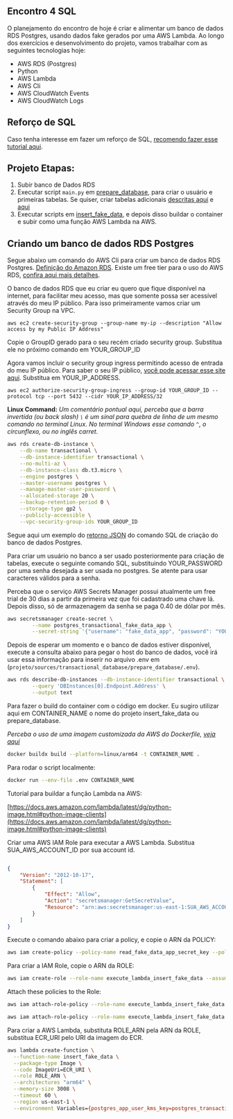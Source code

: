 ## Encontro 4 SQL

O planejamento do encontro de hoje é criar e alimentar um banco de dados RDS Postgres, usando dados fake gerados por uma AWS Lambda. Ao longo dos exercícios e desenvolvimento do projeto, vamos trabalhar com as seguintes tecnologias hoje:

- AWS RDS (Postgres)
- Python
- AWS Lambda
- AWS Cli
- AWS CloudWatch Events
- AWS CloudWatch Logs


## Reforço de SQL

Caso tenha interesse em fazer um reforço de SQL, [recomendo fazer esse tutorial aqui](https://www.w3schools.com/sql/default.asp).

## Projeto Etapas:

1. Subir banco de Dados RDS
2. Executar script `main.py` em [prepare_database](../../projeto/sources/transactional_database/prepare_database), para criar o usuário e primeiras tabelas. Se quiser, criar tabelas adicionais [descritas aqui](../../projeto/sources/transactional_database/database_structure.dbml) e [aqui](../../projeto/sources/transactional_database/database_structure.png)
3. Executar scripts em [insert_fake_data](../../projeto/sources/transactional_database/insert_fake_data), e depois disso buildar o container e subir como uma função AWS Lambda na AWS.

## Criando um banco de dados RDS Postgres

Segue abaixo um comando do AWS Cli para criar um banco de dados RDS Postgres. [Definição do Amazon RDS](https://docs.aws.amazon.com/AmazonRDS/latest/UserGuide/Welcome.html). Existe um free tier para o uso do AWS RDS, [confira aqui mais detalhes](https://aws.amazon.com/rds/free/).

O banco de dados RDS que eu criar eu quero que fique disponível na internet, para facilitar meu acesso, mas que somente possa ser acessível através do meu IP público. Para isso primeiramente vamos criar um Security Group na VPC.

`aws ec2 create-security-group --group-name my-ip --description "Allow access by my Public IP Address"`

Copie o GroupID gerado para o seu recém criado security group. Substitua ele no próximo comando em YOUR_GROUP_ID

Agora vamos incluir o security group ingress permitindo acesso de entrada do meu IP público. Para saber o seu IP público, [você pode acessar esse site aqui](https://meuip.com.br/). Substitua em YOUR_IP_ADDRESS.

`aws ec2 authorize-security-group-ingress --group-id YOUR_GROUP_ID --protocol tcp --port 5432 --cidr YOUR_IP_ADDRESS/32`

**Linux Command:**
_Um comentário pontual aqui, perceba que a barra invertida (ou back slash) `\` é um sinal para quebra de linha de um mesmo comando no terminal Linux._
_No terminal Windows esse comando `^`, o circunflexo, ou no inglês carret._

```bash
aws rds create-db-instance \
    --db-name transactional \
    --db-instance-identifier transactional \
    --no-multi-az \
    --db-instance-class db.t3.micro \
    --engine postgres \
    --master-username postgres \
    --manage-master-user-password \
    --allocated-storage 20 \
    --backup-retention-period 0 \
    --storage-type gp2 \
    --publicly-accessible \
    --vpc-security-group-ids YOUR_GROUP_ID
```

Segue aqui um exemplo do [retorno JSON](./create_rds.json) do comando SQL de criação do banco de dados Postgres.

Para criar um usuário no banco a ser usado posteriormente para criação de tabelas, execute o seguinte comando SQL,
 substituindo YOUR_PASSWORD por uma senha desejada a ser usada no postgres. Se atente para usar caracteres válidos
 para a senha.

Perceba que o serviço AWS Secrets Manager possui atualmente um free trial de 30 dias a partir da primeira vez que foi
 cadastrado uma chave lá. Depois disso, só de armazenagem da senha se paga 0.40 de dólar por mês.

```bash
aws secretsmanager create-secret \
        --name postgres_transactional_fake_data_app \
        --secret-string '{"username": "fake_data_app", "password": "YOUR_PASSWORD"}'
```

Depois de esperar um momento e o banco de dados estiver disponível, execute a consulta abaixo para pegar o host
 do banco de dados, você irá usar essa informação para inserir no arquivo .env em (`projeto/sources/transactional_database/prepare_database/.env`).

```bash
aws rds describe-db-instances --db-instance-identifier transactional \
        --query 'DBInstances[0].Endpoint.Address' \
        --output text
```

Para fazer o build do container com o código em docker. Eu sugiro utilizar aqui em CONTAINER_NAME
o nome do projeto insert_fake_data ou prepare_database.

_Perceba o uso de uma imagem customizada da AWS do Dockerfile, [veja aqui](https://gallery.ecr.aws/lambda/python/)_

```bash
docker buildx build --platform=linux/arm64 -t CONTAINER_NAME .
```

Para rodar o script localmente:

```bash
docker run --env-file .env CONTAINER_NAME
```

Tutorial para buildar a função Lambda na AWS:

[https://docs.aws.amazon.com/lambda/latest/dg/python-image.html#python-image-clients](https://docs.aws.amazon.com/lambda/latest/dg/python-image.html#python-image-clients)


Criar uma AWS IAM Role para executar a AWS Lambda. Substitua SUA_AWS_ACCOUNT_ID por sua account id.

```json

{
    "Version": "2012-10-17",
    "Statement": [
        {
            "Effect": "Allow",
            "Action": "secretsmanager:GetSecretValue",
            "Resource": "arn:aws:secretsmanager:us-east-1:SUA_AWS_ACCOUNT_ID:secret:postgres_transactional_fake_data_app*"
        }
    ]
}

```


Execute o comando abaixo para criar a policy, e copie o ARN da POLICY:
```bash
aws iam create-policy --policy-name read_fake_data_app_secret_key --policy-document file://secrets-manager-policy.json
```

Para criar a IAM Role, copie o ARN da ROLE:

```bash
aws iam create-role --role-name execute_lambda_insert_fake_data --assume-role-policy-document file://trust-policy.json
```

Attach these policies to the Role:

```bash
aws iam attach-role-policy --role-name execute_lambda_insert_fake_data --policy-arn POLICY_ARN
```

```bash
aws iam attach-role-policy --role-name execute_lambda_insert_fake_data --policy-arn arn:aws:iam::aws:policy/service-role/AWSLambdaBasicExecutionRole
```

Para criar a AWS Lambda, substituta ROLE_ARN pela ARN da ROLE, substitua ECR_URI pelo URI da imagem do ECR.

```bash
aws lambda create-function \
  --function-name insert_fake_data \
  --package-type Image \
  --code ImageUri=ECR_URI \
  --role ROLE_ARN \
  --architectures "arm64" \
  --memory-size 3008 \
  --timeout 60 \
  --region us-east-1 \
  --environment Variables={postgres_app_user_kms_key=postgres_transactional_fake_data_app,postgres_host=transactional.cf6dzsnazmsf.us-east-1.rds.amazonaws.com,postgres_database=transactional,postgres_port=5432}
```
